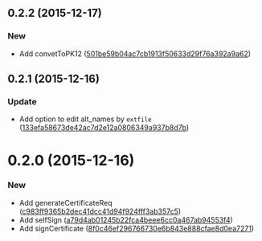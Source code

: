 <a name="0.2.2"></a>
## 0.2.2 (2015-12-17)


### New

* Add convetToPK12 ([501be59b04ac7cb1913f50633d29f76a392a9a62](https://github.com/ziliwesley/openssl-utils/commit/501be59b04ac7cb1913f50633d29f76a392a9a62))



<a name="0.2.1"></a>
## 0.2.1 (2015-12-16)


### Update

* Add option to edit alt_names by `extfile` ([133efa58673de42ac7d2e12a0806349a937b8d7b](https://github.com/ziliwesley/openssl-utils/commit/133efa58673de42ac7d2e12a0806349a937b8d7b))



<a name="0.2.0"></a>
# 0.2.0 (2015-12-16)


### New

* Add generateCertificateReq ([c983ff9365b2dec41dcc41d94f924fff3ab357c5](https://github.com/ziliwesley/openssl-utils/commit/c983ff9365b2dec41dcc41d94f924fff3ab357c5))
* Add selfSign ([a79d4ab01245b22fca4beee6cc0a467ab94553f4](https://github.com/ziliwesley/openssl-utils/commit/a79d4ab01245b22fca4beee6cc0a467ab94553f4))
* Add signCertificate ([8f0c46ef296766730e6b843e888cfae8d0ea7271](https://github.com/ziliwesley/openssl-utils/commit/8f0c46ef296766730e6b843e888cfae8d0ea7271))



